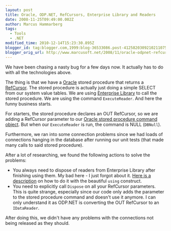 ```yaml
---
layout: post
title: Oracle, ODP.NET, RefCursors, Enterprise Library and Readers
date: 2008-11-25T09:49:00.002Z
author: Marcus Hammarberg
tags:
  - Tools
  - .NET
modified_time: 2010-12-14T15:23:30.895Z
blogger_id: tag:blogger.com,1999:blog-36533086.post-4125820309210211075
blogger_orig_url: http://www.marcusoft.net/2008/11/oracle-odpnet-refcursors-enterprise.html
---
```


We have been chasing a nasty bug for a few days now. It actually has to do with all the technologies above.

The thing is that we have a [Oracle](http://www.oracle.com/) stored procedure that returns a [RefCursor](http://www.oradev.com/ref_cursor.jsp). The stored procedure is actually just doing a simple SELECT from our system value tables. We are using [Enterprise Library](http://www.codeplex.com/entlib) to call the stored procedure. We are using the command `ExecuteReader`. And here the funny business starts.

For starters, the stored procedure declares an OUT RefCursor, so we are adding a RefCursor parameter to our [Oracle stored procedure command object](http://www.exforsys.com/tutorials/odp.net.html). But when our `ExecuteReader` is run, the command is NULL (`DBNull`).

Furthermore, we ran into some connection problems since we had loads of connections hanging in the database after running our unit tests (that made many calls to said stored procedure).

After a lot of researching, we found the following actions to solve the problems:

- You always need to dispose of readers from Enterprise Library after finishing using them. My bad here - I just forgot about it. [Here is a description](http://forums.microsoft.com/MSDN/ShowPost.aspx?PostID=352908&SiteID=1) on how to do it with the beautiful `using` construct.
- You need to explicitly call `Dispose` on all your RefCursor parameters. This is quite strange, especially since our code only adds the parameter to the stored procedure command and doesn't use it anymore. I can only understand it as ODP.NET is converting the OUT RefCursor to an `IDataReader`.

After doing this, we didn't have any problems with the connections not being released as they should.
